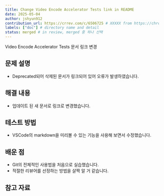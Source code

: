 ```yaml
---
title: Change Video Encode Accelerator Tests link in README
date: 2025-05-04
author: jshyun912
contribution_url: https://crrev.com/c/6506725 # XXXXX from https://chromium-review.googlesource.com/c/chromium/src/+/XXXXX
labels: ["doc"] # directory name and detail
status: merged # in review, merged 중 하나 선택
---
```


Video Encode Accelerator Tests 문서 링크 변경

## 문제 설명
- Deprecated되어 삭제된 문서가 링크되어 있어 오류가 발생하였습니다.

## 해결 내용
- 업데이트 된 새 문서로 링크로 변경했습니다.

## 테스트 방법
- VSCode의 markdown을 미리볼 수 있는 기능을 사용해 보면서 수정했습니다.

## 배운 점
- Git의 전체적인 사용법을 처음으로 실습했습니다.
- 적절한 리뷰어를 선정하는 방법을 살짝 알 거 같습니다.
## 참고 자료
